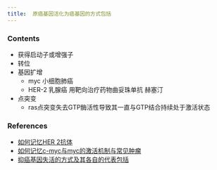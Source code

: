 ```yaml
---
title:  原癌基因活化为癌基因的方式包括
--- 
```


### Contents
- 获得启动子或增强子
- 转位
- 基因扩增
  - myc 小细胞肺癌
  - HER-2 乳腺癌 用靶向治疗药物曲妥珠单抗 赫塞汀
- 点突变
  - ras点突变失去GTP酶活性导致其一直与GTP结合持续处于激活状态

### References
- [如何记忆HER 2抗体](/如何记忆HER-2抗体)
- [如何记忆c-myc与myc的激活机制与常见肿瘤](/如何记忆c-myc与myc的激活机制与常见肿瘤)
- [抑癌基因失活的方式及其各自的代表包括](/抑癌基因失活的方式及其各自的代表包括)
